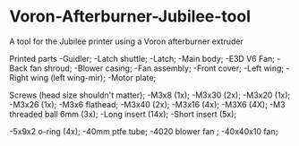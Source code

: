 # Voron-Afterburner-Jubilee-tool
A tool for the Jubilee printer using a Voron afterburner extruder

Printed parts
-Guidler;
-Latch shuttle;
-Latch;
-Main body;
-E3D V6 Fan;
-Back fan shroud;
-Blower casing;
-Fan assembly;
-Front cover;
-Left wing;
-Right wing (left wing-mir);
-Motor plate;

Screws (head size shouldn't matter);
-M3x8 (1x);
-M3x30 (2x);
-M3x20 (1x);
-M3x26 (1x);
-M3x6 flathead;
-M3x40 (2x);
-M3x16 (4x);
-M3X6 (4X);
-M3 threaded ball 6mm (3x);
-Long insert (14x);
-Short insert (5x);

-5x9x2 o-ring (4x);
-40mm ptfe tube;
-4020 blower fan ;
-40x40x10 fan;


